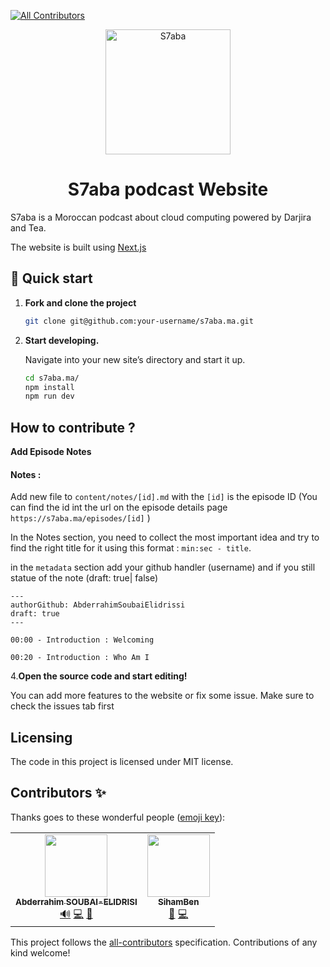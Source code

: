 <!-- ALL-CONTRIBUTORS-BADGE:START - Do not remove or modify this section -->

[![All Contributors](https://img.shields.io/badge/all_contributors-2-orange.svg?style=flat-square)](#contributors-)

<!-- ALL-CONTRIBUTORS-BADGE:END -->

<p align="center">
  <a href="https://www.s7aba.ma">
    <img alt="S7aba" src="https://raw.githubusercontent.com/AbderrahimSoubaiElidrissi/s7aba.ma/main/public/images/logo.png" width="200" />
  </a>
</p>
<h1 align="center">
  S7aba podcast Website
</h1>

S7aba is a Moroccan podcast about cloud computing powered by Darjira and Tea.

The website is built using [Next.js](http://nextjs.org)

## 🚀 Quick start

1.  **Fork and clone the project**

    ```sh
    git clone git@github.com:your-username/s7aba.ma.git
    ```

1.  **Start developing.**

    Navigate into your new site’s directory and start it up.

    ```sh
    cd s7aba.ma/
    npm install
    npm run dev
    ```

## How to contribute ?

**Add Episode Notes**

#### Notes :

Add new file to `content/notes/[id].md` with the `[id]` is the episode ID (You can find the id int the url on the episode details page `https://s7aba.ma/episodes/[id]` )

In the Notes section, you need to collect the most important idea and try to find the right title for it using this format : `min:sec - title`.

in the `metadata` section add your github handler (username) and if you still statue of the note (draft: true| false)

```
---
authorGithub: AbderrahimSoubaiElidrissi
draft: true
---

00:00 - Introduction : Welcoming

00:20 - Introduction : Who Am I

```

4.**Open the source code and start editing!**

You can add more features to the website or fix some issue. Make sure to check the issues tab first

## Licensing

The code in this project is licensed under MIT license.

## Contributors ✨

Thanks goes to these wonderful people ([emoji key](https://allcontributors.org/docs/en/emoji-key)):

<!-- ALL-CONTRIBUTORS-LIST:START - Do not remove or modify this section -->
<!-- prettier-ignore-start -->
<!-- markdownlint-disable -->
<table>
  <tr>
    <td align="center"><a href="https://soubai.me"><img src="https://avatars.githubusercontent.com/u/11523791?v=4?s=100" width="100px;" alt=""/><br /><sub><b>Abderrahim SOUBAI-ELIDRISI</b></sub></a><br /><a href="#audio-AbderrahimSoubaiElidrissi" title="Audio">🔊</a> <a href="https://github.com/AbderrahimSoubaiElidrissi/s7aba.ma/commits?author=AbderrahimSoubaiElidrissi" title="Code">💻</a> <a href="https://github.com/AbderrahimSoubaiElidrissi/s7aba.ma/pulls?q=is%3Apr+reviewed-by%3AAbderrahimSoubaiElidrissi" title="Reviewed Pull Requests">👀</a></td>
    <td align="center"><a href="https://github.com/SihamBen"><img src="https://avatars.githubusercontent.com/u/58236622?v=4?s=100" width="100px;" alt=""/><br /><sub><b>SihamBen</b></sub></a><br /><a href="#design-SihamBen" title="Design">🎨</a> <a href="https://github.com/AbderrahimSoubaiElidrissi/s7aba.ma/commits?author=SihamBen" title="Code">💻</a></td>
  </tr>
</table>

<!-- markdownlint-restore -->
<!-- prettier-ignore-end -->

<!-- ALL-CONTRIBUTORS-LIST:END -->

This project follows the [all-contributors](https://github.com/all-contributors/all-contributors) specification. Contributions of any kind welcome!
